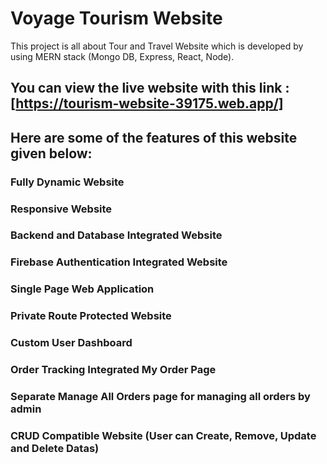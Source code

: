 # Voyage Tourism Website

This project is all about Tour and Travel Website which is developed by using MERN stack (Mongo DB, Express, React, Node).

## You can view the live website with this link : [https://tourism-website-39175.web.app/]

## Here are some of the features of this website given below: 

### Fully Dynamic Website 
### Responsive Website 
### Backend and Database Integrated Website 
### Firebase Authentication Integrated Website 
### Single Page Web Application 
### Private Route Protected Website 
### Custom User Dashboard 
### Order Tracking Integrated My Order Page 
### Separate Manage All Orders page for managing all orders by admin
### CRUD Compatible Website (User can Create, Remove, Update and Delete Datas)